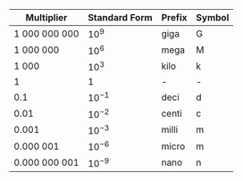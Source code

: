 
| Multiplier      	| Standard Form 	| Prefix  	| Symbol 	|
|-----------------	|---------------	|---------	|--------	|
| 1 000 000 000   	|$10^9$ 	|   giga  	|   G    	|
|   1 000 000     	| $10^6$ 	|   mega  	|   M    	|
|   1 000         	|  $10^3$	|   kilo  	|   k    	|
|   1             	|   $1$|   -     	|   -    	|
|   0.1           	|   $10^{-1}$  	|   deci  	|   d    	|
|   0.01          	|   $10^{-2}$   	|   centi 	|   c    	|
|   0.001         	|   $10^{-3}$    	|   milli 	|   m    	|
|   0.000 001     	|   $10^{-6}$     	|   micro 	|   m    	|
|   0.000 000 001 	|   $10^{-9}$      	|   nano  	|   n    	|
